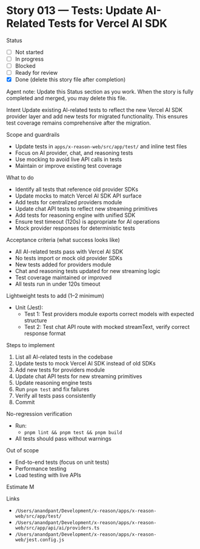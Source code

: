 # Story 013 — Tests: Update AI-Related Tests for Vercel AI SDK

Status
- [ ] Not started
- [ ] In progress
- [ ] Blocked
- [ ] Ready for review
- [x] Done (delete this story file after completion)

Agent note: Update this Status section as you work. When the story is fully completed and merged, you may delete this file.

Intent
Update existing AI-related tests to reflect the new Vercel AI SDK provider layer and add new tests for migrated functionality. This ensures test coverage remains comprehensive after the migration.

Scope and guardrails
- Update tests in `apps/x-reason-web/src/app/test/` and inline test files
- Focus on AI provider, chat, and reasoning tests
- Use mocking to avoid live API calls in tests
- Maintain or improve existing test coverage

What to do
- Identify all tests that reference old provider SDKs
- Update mocks to match Vercel AI SDK API surface
- Add tests for centralized providers module
- Update chat API tests to reflect new streaming primitives
- Add tests for reasoning engine with unified SDK
- Ensure test timeout (120s) is appropriate for AI operations
- Mock provider responses for deterministic tests

Acceptance criteria (what success looks like)
- All AI-related tests pass with Vercel AI SDK
- No tests import or mock old provider SDKs
- New tests added for providers module
- Chat and reasoning tests updated for new streaming logic
- Test coverage maintained or improved
- All tests run in under 120s timeout

Lightweight tests to add (1–2 minimum)
- Unit (Jest):
  - Test 1: Test providers module exports correct models with expected structure
  - Test 2: Test chat API route with mocked streamText, verify correct response format

Steps to implement
1) List all AI-related tests in the codebase
2) Update tests to mock Vercel AI SDK instead of old SDKs
3) Add new tests for providers module
4) Update chat API tests for new streaming primitives
5) Update reasoning engine tests
6) Run `pnpm test` and fix failures
7) Verify all tests pass consistently
8) Commit

No-regression verification
- Run:
  - `pnpm lint && pnpm test && pnpm build`
- All tests should pass without warnings

Out of scope
- End-to-end tests (focus on unit tests)
- Performance testing
- Load testing with live APIs

Estimate
M

Links
- `/Users/anandpant/Development/x-reason/apps/x-reason-web/src/app/test/`
- `/Users/anandpant/Development/x-reason/apps/x-reason-web/src/app/api/ai/providers.ts`
- `/Users/anandpant/Development/x-reason/apps/x-reason-web/jest.config.js`
